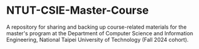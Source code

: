 # NTUT-CSIE-Master-Course
A repository for sharing and backing up course-related materials for the master's program at the Department of Computer Science and Information Engineering, National Taipei University of Technology (Fall 2024 cohort).
